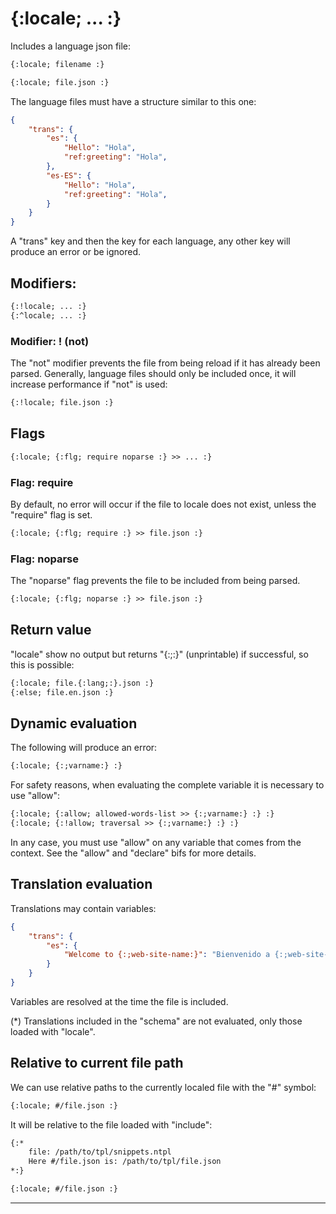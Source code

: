 {:locale; ... :}
================

Includes a language json file:

```html
{:locale; filename :}

{:locale; file.json :}
```

The language files must have a structure similar to this one:

```json
{
    "trans": {
        "es": {
            "Hello": "Hola",
            "ref:greeting": "Hola",
        },
        "es-ES": {
            "Hello": "Hola",
            "ref:greeting": "Hola",
        }
    }
}
```

A "trans" key and then the key for each language, any other key will produce an error or be ignored.

Modifiers:
----------

```html
{:!locale; ... :}
{:^locale; ... :}
```

### Modifier: ! (not)

The "not" modifier prevents the file from being reload if it has already been parsed. Generally, language files should only be included once, it will increase performance if "not" is used:

```html
{:!locale; file.json :}
```

Flags
-----

```html
{:locale; {:flg; require noparse :} >> ... :}
```

### Flag: require

By default, no error will occur if the file to locale does not exist, unless the "require" flag is set.

```html
{:locale; {:flg; require :} >> file.json :}
```

### Flag: noparse

The "noparse" flag prevents the file to be included from being parsed.

```html
{:locale; {:flg; noparse :} >> file.json :}
```

Return value
------------

"locale" show no output but returns "{:;:}" (unprintable) if successful, so this is possible:

```html
{:locale; file.{:lang;:}.json :}
{:else; file.en.json :}
```

Dynamic evaluation
------------------

The following will produce an error:

```html
{:locale; {:;varname:} :}
```

For safety reasons, when evaluating the complete variable it is necessary to use "allow":

```html
{:locale; {:allow; allowed-words-list >> {:;varname:} :} :}
{:locale; {:!allow; traversal >> {:;varname:} :} :}
```

In any case, you must use "allow" on any variable that comes from the context. See the "allow" and "declare" bifs for more details.

Translation evaluation
----------------------

Translations may contain variables:

```json
{
    "trans": {
        "es": {
            "Welcome to {:;web-site-name:}": "Bienvenido a {:;web-site-name:}"
        }
    }
}
```

Variables are resolved at the time the file is included.

(*) Translations included in the "schema" are not evaluated, only those loaded with "locale".

Relative to current file path
-----------------------------

We can use relative paths to the currently localed file with the "#" symbol:

```html
{:locale; #/file.json :}
```

It will be relative to the file loaded with "include":

```html
{:*
    file: /path/to/tpl/snippets.ntpl
    Here #/file.json is: /path/to/tpl/file.json
*:}

{:locale; #/file.json :}
```

---